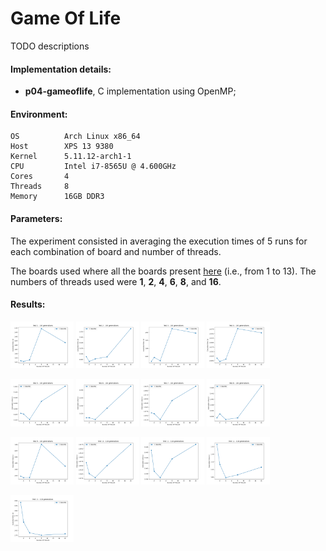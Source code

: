 # Game Of Life
TODO descriptions


#### **Implementation details:**
- **p04-gameoflife**, C implementation using OpenMP;


#### **Environment**:

```
OS          Arch Linux x86_64 
Host        XPS 13 9380 
Kernel      5.11.12-arch1-1 
CPU         Intel i7-8565U @ 4.600GHz 
Cores       4
Threads     8
Memory      16GB DDR3
```

#### **Parameters:**
The experiment consisted in averaging the execution times of 5 runs for 
each combination of board and number of threads.

The boards used where all the boards present [here](../p04-gameoflife/tests) (i.e., from 1 to 13).
The numbers of threads used were **1**, **2**, **4**, **6**, **8**, and **16**.


#### **Results:**
<img src="test1_100generations.png" width="20%" height="20%"> <img src="test2_100generations.png" width="20%" height="20%"> 
<img src="test3_100generations.png" width="20%" height="20%"> <img src="test4_100generations.png" width="20%" height="20%"> 

<img src="test5_100generations.png" width="20%" height="20%"> <img src="test6_100generations.png" width="20%" height="20%"> 
<img src="test7_100generations.png" width="20%" height="20%"> <img src="test8_100generations.png" width="20%" height="20%"> 

<img src="test9_100generations.png" width="20%" height="20%"> <img src="test10_100generations.png" width="20%" height="20%"> 
<img src="test11_100generations.png" width="20%" height="20%"> <img src="test12_100generations.png" width="20%" height="20%"> 

<img src="test13_100generations.png" width="20%" height="20%">